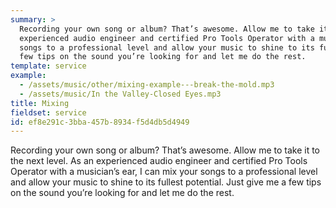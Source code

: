 ```yaml
---
summary: >
  Recording your own song or album? That’s awesome. Allow me to take it to the next level. As an
  experienced audio engineer and certified Pro Tools Operator with a musician’s ear, I can mix your
  songs to a professional level and allow your music to shine to its fullest potential. Just give me a
  few tips on the sound you’re looking for and let me do the rest.
template: service
example:
  - /assets/music/other/mixing-example---break-the-mold.mp3
  - /assets/music/In the Valley-Closed Eyes.mp3
title: Mixing
fieldset: service
id: ef8e291c-3bba-457b-8934-f5d4db5d4949
---
```

Recording your own song or album? That’s awesome. Allow me to take it to the next level. As an experienced audio engineer and certified Pro Tools Operator with a musician’s ear, I can mix your songs to a professional level and allow your music to shine to its fullest potential. Just give me a few tips on the sound you’re looking for and let me do the rest.

